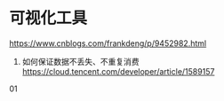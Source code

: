 # 可视化工具
https://www.cnblogs.com/frankdeng/p/9452982.html
1. 如何保证数据不丢失、不重复消费
https://cloud.tencent.com/developer/article/1589157

01
